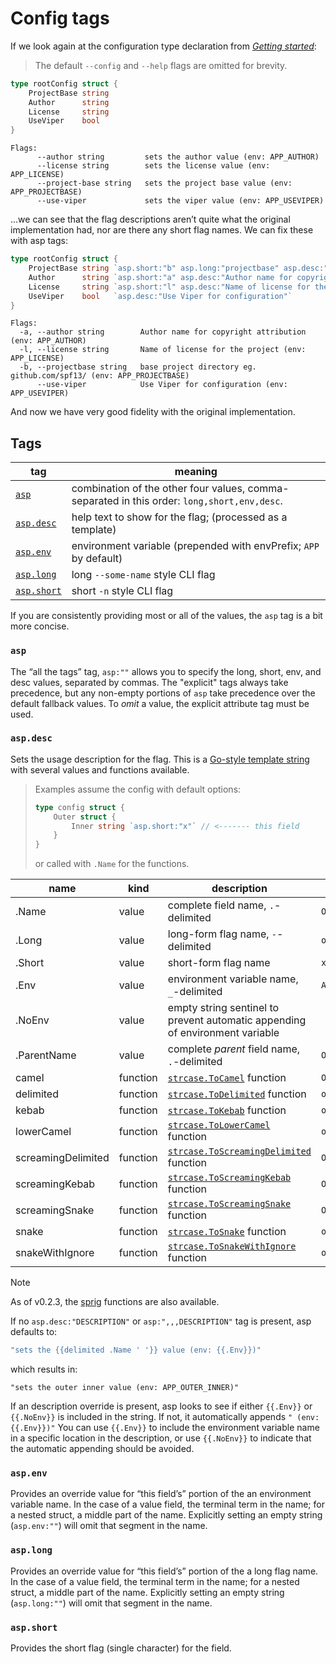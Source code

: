 # Config tags

If we look again at the configuration type declaration from [_Getting started_](01-getting-started.md):

> The default `--config` and `--help` flags are omitted for brevity.

```go
type rootConfig struct {
    ProjectBase string
    Author      string
    License     string
    UseViper    bool
}
```

```
Flags:
      --author string         sets the author value (env: APP_AUTHOR)
      --license string        sets the license value (env: APP_LICENSE)
      --project-base string   sets the project base value (env: APP_PROJECTBASE)
      --use-viper             sets the viper value (env: APP_USEVIPER)
```

…we can see that the flag descriptions aren’t quite what the original implementation had, nor are there any short flag names. We can fix these with asp tags:

```go
type rootConfig struct {
    ProjectBase string `asp.short:"b" asp.long:"projectbase" asp.desc:"base project directory eg. github.com/spf13/"`
    Author      string `asp.short:"a" asp.desc:"Author name for copyright attribution"`
    License     string `asp.short:"l" asp.desc:"Name of license for the project"`
    UseViper    bool   `asp.desc:"Use Viper for configuration"`
}
```

```
Flags:
  -a, --author string        Author name for copyright attribution (env: APP_AUTHOR)
  -l, --license string       Name of license for the project (env: APP_LICENSE)
  -b, --projectbase string   base project directory eg. github.com/spf13/ (env: APP_PROJECTBASE)
      --use-viper            Use Viper for configuration (env: APP_USEVIPER)
```

And now we have very good fidelity with the original implementation.

## Tags

| tag                      | meaning                                                                                     |
| ------------------------ | ------------------------------------------------------------------------------------------- |
| [`asp`](#asp)            | combination of the other four values, comma-separated in this order: `long,short,env,desc`. |
| [`asp.desc`](#aspdesc)   | help text to show for the flag; (processed as a template)                                   |
| [`asp.env`](#aspenv)     | environment variable (prepended with envPrefix; `APP` by default)                           |
| [`asp.long`](#asplong)   | long `--some-name` style CLI flag                                                           |
| [`asp.short`](#aspshort) | short `-n` style CLI flag                                                                   |

If you are consistently providing most or all of the values, the `asp` tag is a bit more concise.

### `asp`

The “all the tags” tag, `asp:""` allows you to specify the long, short, env, and desc values, separated by commas. The "explicit" tags always take precedence, but any non-empty portions of `asp` take precedence over the default fallback values. To _omit_ a value, the explicit attribute tag must be used.

### `asp.desc`

Sets the usage description for the flag. This is a [Go-style template string](https://pkg.go.dev/text/template) with several values and functions available.

> Examples assume the config with default options:
>
> ```go
> type config struct {
>     Outer struct {
>         Inner string `asp.short:"x"` // <------- this field
>     }
> }
> ```
>
> or called with `.Name` for the functions.

| name               | kind     | description                                                                                                      | example           |
| ------------------ | -------- | ---------------------------------------------------------------------------------------------------------------- | ----------------- |
| .Name              | value    | complete field name, `.`-delimited                                                                               | `Outer.Inner`     |
| .Long              | value    | long-form flag name, `-`-delimited                                                                               | `outer-inner`     |
| .Short             | value    | short-form flag name                                                                                             | `x`               |
| .Env               | value    | environment variable name, `_`-delimited                                                                         | `APP_OUTER_INNER` |
| .NoEnv             | value    | empty string sentinel to prevent automatic appending of environment variable                                     |                   |
| .ParentName        | value    | complete _parent_ field name, `.`-delimited                                                                      | `Outer`           |
| camel              | function | [`strcase.ToCamel`](https://pkg.go.dev/github.com/iancoleman/strcase#ToCamel) function                           | `OuterInner`      |
| delimited          | function | [`strcase.ToDelimited`](https://pkg.go.dev/github.com/iancoleman/strcase#ToDelimited) function                   | `outer.inner`     |
| kebab              | function | [`strcase.ToKebab`](https://pkg.go.dev/github.com/iancoleman/strcase#ToKebab) function                           | `outer-inner`     |
| lowerCamel         | function | [`strcase.ToLowerCamel`](https://pkg.go.dev/github.com/iancoleman/strcase#ToLowerCamel) function                 | `outerInner`      |
| screamingDelimited | function | [`strcase.ToScreamingDelimited`](https://pkg.go.dev/github.com/iancoleman/strcase#ToScreamingDelimited) function | `OUTER.INNER`     |
| screamingKebab     | function | [`strcase.ToScreamingKebab`](https://pkg.go.dev/github.com/iancoleman/strcase#ToScreamingKebab) function         | `OUTER-INNER`     |
| screamingSnake     | function | [`strcase.ToScreamingSnake`](https://pkg.go.dev/github.com/iancoleman/strcase#ToScreamingSnake) function         | `OUTER_INNER`     |
| snake              | function | [`strcase.ToSnake`](https://pkg.go.dev/github.com/iancoleman/strcase#ToSnake) function                           | `outer_inner`     |
| snakeWithIgnore    | function | [`strcase.ToSnakeWithIgnore`](https://pkg.go.dev/github.com/iancoleman/strcase#ToSnakeWithIgnore) function       | `outer_inner`     |

> [!NOTE]
>
> As of v0.2.3, the [sprig](https://masterminds.github.io/sprig/) functions are also available.

If no `asp.desc:"DESCRIPTION"` or `asp:",,,DESCRIPTION"` tag is present, asp defaults to:

```go
"sets the {{delimited .Name ' '}} value (env: {{.Env}})"
```

which results in:

```
"sets the outer inner value (env: APP_OUTER_INNER)"
```

If an description override is present, asp looks to see if either `{{.Env}}` or `{{.NoEnv}}` is included in the string. If not, it automatically appends `" (env: {{.Env}})"` You can use `{{.Env}}` to include the environment variable name in a specific location in the description, or use `{{.NoEnv}}` to indicate that the automatic appending should be avoided.

### `asp.env`

Provides an override value for “this field’s” portion of the an environment variable name. In the case of a value field, the terminal term in the name; for a nested struct, a middle part of the name. Explicitly setting an empty string (`asp.env:""`) will omit that segment in the name.

### `asp.long`

Provides an override value for “this field’s” portion of the a long flag name. In the case of a value field, the terminal term in the name; for a nested struct, a middle part of the name. Explicitly setting an empty string (`asp.long:""`) will omit that segment in the name.

### `asp.short`

Provides the short flag (single character) for the field.
